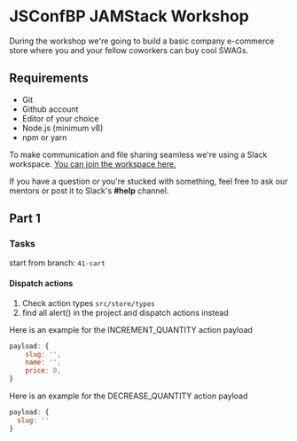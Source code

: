 # JSConfBP JAMStack Workshop

During the workshop we're going to build a basic company e-commerce store where you and your fellow coworkers can buy cool SWAGs.

## Requirements

- Git
- Github account
- Editor of your choice
- Node.js (minimum v8)
- npm or yarn

To make communication and file sharing seamless we're using a Slack workspace. [You can join the workspace here.](https://join.slack.com/t/jsconfbp-jamstack/shared_invite/enQtNzY1OTIyNjIxMTI2LTg4Y2FlNTEzMDFhOTE2Yzg1ZjlhMmM2YWZiMWYxNjNjM2VkMjNlOTIyZTkzOWJkOTEwOWJkNWQyMTc0ZmRiMWQ)

If you have a question or you're stucked with something, feel free to ask our mentors or post it to Slack's **#help** channel.

## Part 1

### Tasks

start from branch: `41-cart`

#### Dispatch actions

1. Check action types `src/store/types`
2. find all alert() in the project and dispatch actions instead

Here is an example for the INCREMENT_QUANTITY action payload

```js
payload: {
    slug: '',
    name: '',
    price: 0,
}
```

Here is an example for the DECREASE_QUANTITY action payload

```js
payload: {
  slug: ''
}
```

